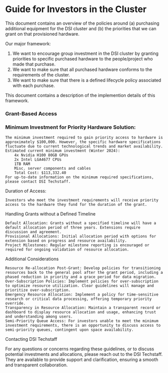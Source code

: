 # Guide for Investors in the Cluster

This document contains an overview of the policies around (a) purchasing additional equipment for the DSI cluster and (b) the priorities that we can grant on that provisioned hardware.

Our major framework:
1. We want to encourage group investment in the DSI cluster by granting priorities to specific purchased hardware to the people/project who made that purchase.
2. We want to make sure that all purchased hardware conforms to the requirements of the cluster.
3. We want to make sure that there is a defined lifecycle policy associated with each purchase.

This document contains a description of the implemention details of this framework.

### Grant-Based Access

### Minimum Investment for Priority Hardware Solution:

    The minimum investment required to gain priority access to hardware is approximately $100,000. However, the specific hardware specifications fluctuate due to current technological trends and market availability.
    Estimated current minimum investment (Winter 2024):
        4x Nvidia H100 80GB GPUs
        2x Intel LGA4677 CPUs
        1TB RAM 
        Misc. server components and cables
        Total Cost: $113,332.40
    For up-to-date information on the minimum required specifications, please contact DSI Techstaff.

Duration of Access:

    Investors who meet the investment requirements will receive priority access to the hardware they fund for the duration of the grant.


Handling Grants without a Defined Timeline

    Default Allocation: Grants without a specified timeline will have a default allocation period of three years. Extensions require discussion and agreement.
    Provisional Allocations: Initial allocation period with options for extension based on progress and resource availability.
    Project Milestones: Regular milestone reporting is encouraged or required for ongoing validation of resource allocation.


Additional Considerations

    Resource Re-allocation Post-Grant: Develop policies for transitioning resources back to the general pool after the grant period, including a phased reduction in priority and a grace period for data migration.
    Over-Subscription Policies: Implement policies for over-subscription to optimize resource utilization. Clear guidelines will manage and prioritize over-subscription.
    Emergency Resource Allocation: Implement a policy for time-sensitive research or critical data processing, offering temporary priority override.
    Transparency in Resource Allocation: Maintain a transparent record or dashboard to display resource allocation and usage, enhancing trust and understanding among users.
    Semi-Priority Queue Access: For investors unable to meet the minimum investment requirements, there is an opportunity to discuss access to semi-priority queues, contingent upon space availability.


Contacting DSI Techstaff

For any questions or concerns regarding these guidelines, or to discuss potential investments and allocations, please reach out to the DSI Techstaff. They are available to provide support and clarification, ensuring a smooth and transparent collaboration.
